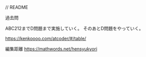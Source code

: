 // README


過去問

ABC212までD問題まで実施していく。
そのあとD問題をやっていく。

https://kenkoooo.com/atcoder/#/table/


編集距離
https://mathwords.net/hensyukyori

